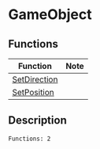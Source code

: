 # GameObject
## Functions
| Function | Note |
|----------|------|
|[SetDirection](SetDirection.md)| |
|[SetPosition](SetPosition.md)| |
## Description
```
Functions: 2
```